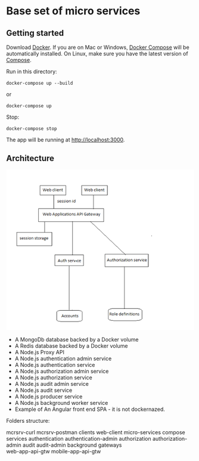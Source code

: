 Base set of micro services
=========

Getting started
---------------

Download [Docker](https://www.docker.com/products/overview). If you are on Mac or Windows, [Docker Compose](https://docs.docker.com/compose) will be automatically installed. On Linux, make sure you have the latest version of [Compose](https://docs.docker.com/compose/install/).

Run in this directory:

```docker
docker-compose up --build
```

or

```docker
docker-compose up
```

Stop:

```docker
docker-compose stop
```

The app will be running at [http://localhost:3000](http://localhost:3000).

Architecture
-----

![Architecture diagram](architecture.png)

* A MongoDb database backed by a Docker volume
* A Redis database backed by a Docker volume
* A Node.js Proxy API
* A Node.js authentication admin service
* A Node.js authentication service
* A Node.js authorization admin service
* A Node.js authorization service
* A Node.js audit admin service
* A Node.js audit service
* A Node.js producer service
* A Node.js background worker service
* Example of An Angular front end SPA - it is not dockernazed.

Folders structure:

mcrsrv-curl
mcrsrv-postman
clients
  web-client
micro-services
  compose
  services
    authentication
    authentication-admin
    authorization
    authorization-admin
    audit
    audit-admin
    background
  gateways  
    web-app-api-gtw
    mobile-app-api-gtw
